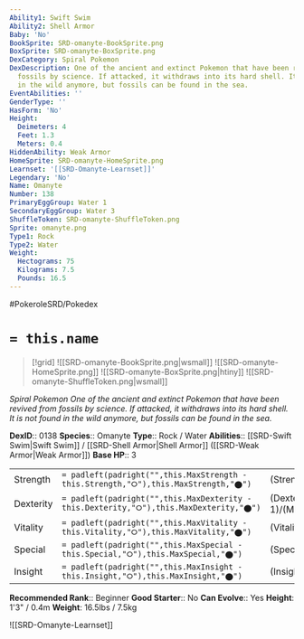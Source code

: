 ```yaml
---
Ability1: Swift Swim
Ability2: Shell Armor
Baby: 'No'
BookSprite: SRD-omanyte-BookSprite.png
BoxSprite: SRD-omanyte-BoxSprite.png
DexCategory: Spiral Pokemon
DexDescription: One of the ancient and extinct Pokemon that have been revived from
  fossils by science. If attacked, it withdraws into its hard shell. It is not found
  in the wild anymore, but fossils can be found in the sea.
EventAbilities: ''
GenderType: ''
HasForm: 'No'
Height:
  Deimeters: 4
  Feet: 1.3
  Meters: 0.4
HiddenAbility: Weak Armor
HomeSprite: SRD-omanyte-HomeSprite.png
Learnset: '[[SRD-Omanyte-Learnset]]'
Legendary: 'No'
Name: Omanyte
Number: 138
PrimaryEggGroup: Water 1
SecondaryEggGroup: Water 3
ShuffleToken: SRD-omanyte-ShuffleToken.png
Sprite: omanyte.png
Type1: Rock
Type2: Water
Weight:
  Hectograms: 75
  Kilograms: 7.5
  Pounds: 16.5
---
```


#PokeroleSRD/Pokedex

# `= this.name`

> [!grid]
> ![[SRD-omanyte-BookSprite.png|wsmall]]
> ![[SRD-omanyte-HomeSprite.png]]
> ![[SRD-omanyte-BoxSprite.png|htiny]]
> ![[SRD-omanyte-ShuffleToken.png|wsmall]]


*Spiral Pokemon*
*One of the ancient and extinct Pokemon that have been revived from fossils by science. If attacked, it withdraws into its hard shell. It is not found in the wild anymore, but fossils can be found in the sea.*

**DexID**:: 0138
**Species**:: Omanyte
**Type**:: Rock / Water
**Abilities**:: [[SRD-Swift Swim|Swift Swim]] / [[SRD-Shell Armor|Shell Armor]] ([[SRD-Weak Armor|Weak Armor]])
**Base HP**:: 3

|           |                                                                                        |                                          |
| --------- | -------------------------------------------------------------------------------------- | ---------------------------------------- |
| Strength  | `= padleft(padright("",this.MaxStrength - this.Strength,"⭘"),this.MaxStrength,"⬤")`    | (Strength::1)/(MaxStrength::3)   |
| Dexterity | `= padleft(padright("",this.MaxDexterity - this.Dexterity,"⭘"),this.MaxDexterity,"⬤")` | (Dexterity:: 1)/(MaxDexterity::3) |
| Vitality  | `= padleft(padright("",this.MaxVitality - this.Vitality,"⭘"),this.MaxVitality,"⬤")`    | (Vitality::3)/(MaxVitality::6)   |
| Special   | `= padleft(padright("",this.MaxSpecial - this.Special,"⭘"),this.MaxSpecial,"⬤")`       | (Special::2)/(MaxSpecial::5)     |
| Insight   | `= padleft(padright("",this.MaxInsight - this.Insight,"⭘"),this.MaxInsight,"⬤")`       | (Insight::2)/(MaxInsight::4)     |


**Recommended Rank**:: Beginner
**Good Starter**:: No
**Can Evolve**:: Yes
**Height**: 1'3" / 0.4m
**Weight**: 16.5lbs / 7.5kg

![[SRD-Omanyte-Learnset]]